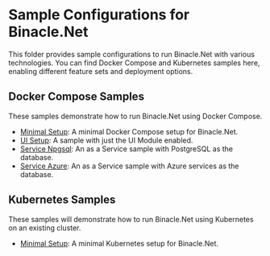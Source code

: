# Sample Configurations for Binacle.Net
This folder provides sample configurations to run Binacle.Net with various technologies.
You can find Docker Compose and Kubernetes samples here, enabling different feature sets and deployment options.


## Docker Compose Samples
These samples demonstrate how to run Binacle.Net using Docker Compose.

- [Minimal Setup](docker/minimal-setup): A minimal Docker Compose setup for Binacle.Net.
- [UI Setup](docker/ui-setup): A sample with just the UI Module enabled.
- [Service Npgsql](docker/service-npgsql): An as a Service sample with PostgreSQL as the database.
- [Service Azure](docker/service-azure): An as a Service sample with Azure services as the database.
  
## Kubernetes Samples
These samples will demonstrate how to run Binacle.Net using Kubernetes on an existing cluster.

- [Minimal Setup](kubernetes/minimal-setup): A minimal Kubernetes setup for Binacle.Net.
